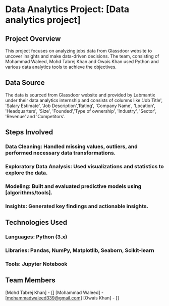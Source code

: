 # Data Analytics Project: [Data analytics project]

## Project Overview
This project focuses on analyzing jobs data from Glassdoor website to uncover insights and make data-driven decisions. The team, consisting of Mohammad Waleed, Mohd Tabrej Khan and Owais Khan used Python and various data analytics tools to achieve the objectives.

## Data Source
The data is sourced from Glassdoor website and provided by Labmantix under their data analytics internship and consists of columns like 'Job Title', 'Salary Estimate', 'Job Description','Rating', 'Company Name', 'Location', 'Headquarters', 'Size', 'Founded','Type of ownership', 'Industry', 'Sector', 'Revenue' and 'Competitors'.

## Steps Involved
### Data Cleaning: Handled missing values, outliers, and performed necessary data transformations.
### Exploratory Data Analysis: Used visualizations and statistics to explore the data.
### Modeling: Built and evaluated predictive models using [algorithms/tools].
### Insights: Generated key findings and actionable insights.

## Technologies Used
### Languages: Python (3.x)
### Libraries: Pandas, NumPy, Matplotlib, Seaborn, Scikit-learn
### Tools: Jupyter Notebook

## Team Members
[Mohd Tabrej Khan] - []
[Mohammad Waleed] - [mohammadwaleed339@gmail.com]
[Owais Khan] - []
